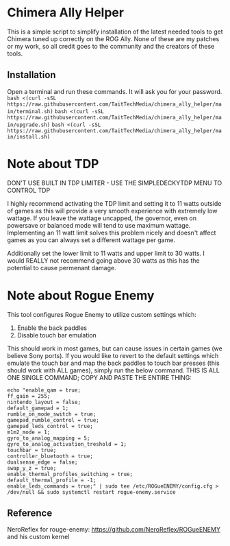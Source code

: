 # Chimera Ally Helper
This is a simple script to simplify installation of the latest needed tools to get Chimera tuned up correctly on the ROG Ally. None of these are my patches or my work, so all credit goes to the community and the creators of these tools.

## Installation
Open a terminal and run these commands. It will ask you for your password.
    `bash <(curl -sSL https://raw.githubusercontent.com/TaitTechMedia/chimera_ally_helper/main/terminal.sh)`
    `bash <(curl -sSL https://raw.githubusercontent.com/TaitTechMedia/chimera_ally_helper/main/upgrade.sh)`
    `bash <(curl -sSL https://raw.githubusercontent.com/TaitTechMedia/chimera_ally_helper/main/install.sh)`

# Note about TDP
DON'T USE BUILT IN TDP LIMITER - USE THE SIMPLEDECKYTDP MENU TO CONTROL TDP

I highly recommend activating the TDP limit and setting it to 11 watts outside of games as this will provide a very smooth experience with extremely low wattage. If you leave the wattage uncapped, the governor, even on powersave or balanced mode will tend to use maximum wattage. Implementing an 11 watt limit solves this problem nicely and doesn't affect games as you can always set a different wattage per game.

Additionally set the lower limit to 11 watts and upper limit to 30 watts. I would REALLY not recommend going above 30 watts as this has the
potential to cause permenant damage.

# Note about Rogue Enemy
This tool configures Rogue Enemy to utilize custom settings which:
1) Enable the back paddles
2) Disable touch bar emulation

This should work in most games, but can cause issues in certain games (we believe Sony ports). If you would like to revert to the default 
settings which emulate the touch bar and map the back paddles to touch bar presses (this should work with ALL games), simply run the below 
command. THIS IS ALL ONE SINGLE COMMAND; COPY AND PASTE THE ENTIRE THING:

```
echo "enable_qam = true;
ff_gain = 255;
nintendo_layout = false;
default_gamepad = 1;
rumble_on_mode_switch = true;
gamepad_rumble_control = true;
gamepad_leds_control = true;
m1m2_mode = 1;
gyro_to_analog_mapping = 5;
gyro_to_analog_activation_treshold = 1;
touchbar = true;
controller_bluetooth = true;
dualsense_edge = false;
swap_y_z = true;
enable_thermal_profiles_switching = true;
default_thermal_profile = -1;
enable_leds_commands = true;" | sudo tee /etc/ROGueENEMY/config.cfg > /dev/null && sudo systemctl restart rogue-enemy.service
```

## Reference
NeroReflex for rouge-enemy: https://github.com/NeroReflex/ROGueENEMY and his custom kernel
